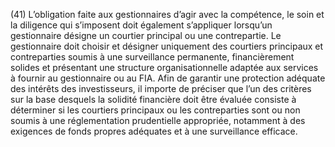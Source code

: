 (41) L’obligation faite aux gestionnaires d’agir avec la compétence, le soin et la diligence qui s’imposent doit également s’appliquer lorsqu’un gestionnaire désigne un courtier principal ou une contrepartie. Le gestionnaire doit choisir et désigner uniquement des courtiers principaux et contreparties soumis à une surveillance permanente, financièrement solides et présentant une structure organisationnelle adaptée aux services à fournir au gestionnaire ou au FIA. Afin de garantir une protection adéquate des intérêts des investisseurs, il importe de préciser que l’un des critères sur la base desquels la solidité financière doit être évaluée consiste à déterminer si les courtiers principaux ou les contreparties sont ou non soumis à une réglementation prudentielle appropriée, notamment à des exigences de fonds propres adéquates et à une surveillance efficace.